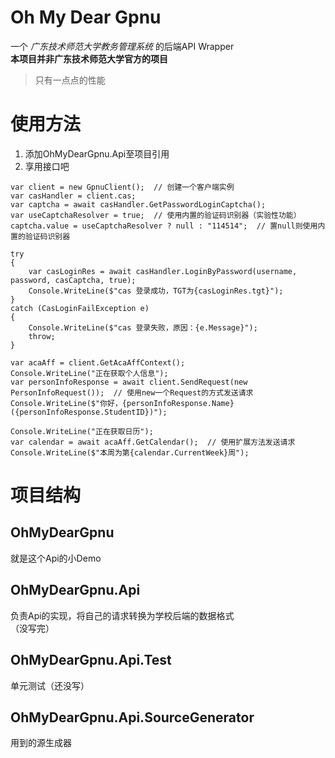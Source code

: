 # Oh My Dear Gpnu
一个 _广东技术师范大学教务管理系统_ 的后端API Wrapper  
__本项目并非广东技术师范大学官方的项目__  
> 只有一点点的性能

# 使用方法

1. 添加OhMyDearGpnu.Api至项目引用
2. 享用接口吧

```CSharp
var client = new GpnuClient();  // 创建一个客户端实例
var casHandler = client.cas;
var captcha = await casHandler.GetPasswordLoginCaptcha();
var useCaptchaResolver = true;  // 使用内置的验证码识别器（实验性功能）
captcha.value = useCaptchaResolver ? null : "114514";  // 置null则使用内置的验证码识别器

try
{
    var casLoginRes = await casHandler.LoginByPassword(username, password, casCaptcha, true);
    Console.WriteLine($"cas 登录成功，TGT为{casLoginRes.tgt}");
}
catch (CasLoginFailException e)
{
    Console.WriteLine($"cas 登录失败，原因：{e.Message}");
    throw;
}

var acaAff = client.GetAcaAffContext();
Console.WriteLine("正在获取个人信息");
var personInfoResponse = await client.SendRequest(new PersonInfoRequest());  // 使用new一个Request的方式发送请求
Console.WriteLine($"你好，{personInfoResponse.Name}({personInfoResponse.StudentID})");

Console.WriteLine("正在获取日历");
var calendar = await acaAff.GetCalendar();  // 使用扩展方法发送请求
Console.WriteLine($"本周为第{calendar.CurrentWeek}周");
```

# 项目结构

## OhMyDearGpnu
就是这个Api的小Demo

## OhMyDearGpnu.Api
负责Api的实现，将自己的请求转换为学校后端的数据格式  
（没写完）

## OhMyDearGpnu.Api.Test
单元测试（还没写）

## OhMyDearGpnu.Api.SourceGenerator
用到的源生成器

